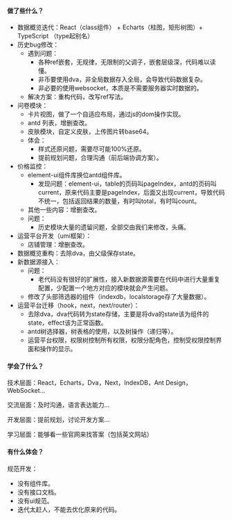 #### 做了些什么？

- 数据概览迭代：React（class组件） + Echarts（柱图，矩形树图）+ TypeScript （type起别名）
- 历史bug修改：
  - 遇到问题：
    - 各种ref嵌套，无规律，无限制的父调子，嵌套层级深，代码难以读懂。
    - 非币要使用dva，非全局数据存入全局，会导致代码数据复杂。
    - 非必要的使用websocket，本质是不需要服务器实时数据的。
  - 解决方案：重构代码，改写ref写法。
- 问卷模块：
  - 卡片视图，做了一个自适应布局，通过js的dom操作实现。
  - antd 列表，增删查改。
  - 皮肤模块，自定义皮肤，上传图片转base64。
  - 体会：
    - 样式还原问题，需要尽可能100%还原。
    - 提前规划问题，合理沟通（前后端协调方案）。
- 价格监控：
  - element-ui组件库换位antd组件库。
    - 发现问题：element-ui，table的页码叫pageIndex，antd的页码叫current，原来代码主要是pageIndex，后面又出现current，导致代码不统一，包括返回结果的数量，有时叫total，有时叫count。
  - 其他一些内容：增删查改。
  - 问题：
    - 历史模块大量的遗留问题，全部交由我们来修改，头痛。
- 运营平台开发（umi框架）：
  - 店铺管理：增删查改。
- 数据概览重构：去除dva，由父级保存state。
- 新数据源接入：
  - 问题：
    - 老代码没有很好的扩展性，接入新数据源需要在代码中进行大量重复配置，少配置一个地方对应的模块就会产生问题。
  - 修改了头部筛选器的组件（indexdb，localstorage存了大量数据）。
- 运营平台迁移（hook，next，next/router）：
  - 去除dva，dva代码转为state存储，主要是将dva的state该为组件的state，effect该为正常函数。
  - antd树选择器，树表格的使用，以及树操作（递归等）。
  - 运营平台权限，权限树控制所有权限，权限分配角色，控制受权限控制界面和操作的显示。





#### 学会了什么？

技术层面：React，Echarts，Dva，Next，IndexDB，Ant Design，WebSocket...

交流层面：及时沟通，语言表达能力...

开发层面：提前规划，讨论开发方案...

学习层面：能够看一些官网来找答案（包括英文网站）



#### 有什么体会？

规范开发：

- 没有组件库。
- 没有接口文档。
- 没有ui规范。
- 迭代太赶人，不能去优化原来的代码。

